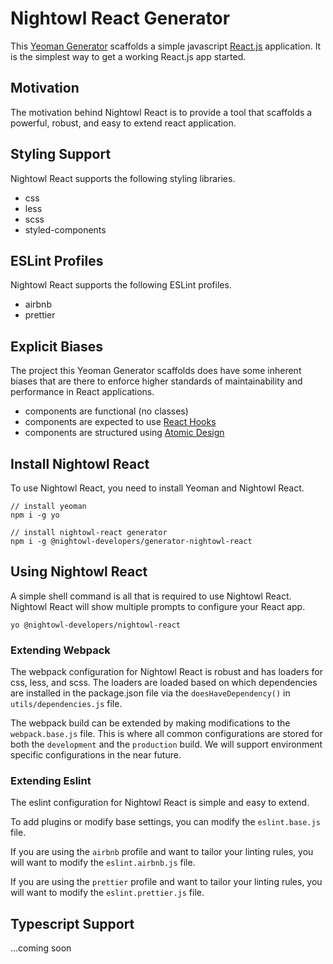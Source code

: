 # Nightowl React Generator

This [Yeoman Generator](https://yeoman.io) scaffolds a simple javascript [React.js](https://reactjs.org/)
application. It is the simplest way to get a working React.js app started.

## Motivation

The motivation behind Nightowl React is to provide a tool that scaffolds a powerful, robust, and easy to extend react application.

## Styling Support

Nightowl React supports the following styling libraries.
- css
- less
- scss
- styled-components

## ESLint Profiles

Nightowl React supports the following ESLint profiles.
- airbnb
- prettier

## Explicit Biases

The project this Yeoman Generator scaffolds does have some inherent biases that are there to enforce higher standards of maintainability and performance in React applications.

- components are functional (no classes)
- components are expected to use [React Hooks](https://reactjs.org/docs/hooks-intro.html)
- components are structured using [Atomic Design](https://atomicdesign.bradfrost.com/)

## Install Nightowl React

To use Nightowl React, you need to install Yeoman and Nightowl React.

```shell script
// install yeoman
npm i -g yo

// install nightowl-react generator
npm i -g @nightowl-developers/generator-nightowl-react
```

## Using Nightowl React

A simple shell command is all that is required to use Nightowl React. Nightowl React will
show multiple prompts to configure your React app.

```shell script
yo @nightowl-developers/nightowl-react
```

### Extending Webpack

The webpack configuration for Nightowl React is robust and has loaders for css, less, and scss. The loaders are loaded based on which dependencies are installed in the package.json file via the `doesHaveDependency()` in `utils/dependencies.js` file.

The webpack build can be extended by making modifications to the `webpack.base.js` file. This is where all common configurations are stored for both the `development` and the `production` build. We will support environment specific configurations in the near future.

### Extending Eslint

The eslint configuration for Nightowl React is simple and easy to extend.

To add plugins or modify base settings, you can modify the `eslint.base.js` file.

If you are using the `airbnb` profile and want to tailor your linting rules, you will want to modify the `eslint.airbnb.js` file.

If you are using the `prettier` profile and want to tailor your linting rules, you will want to modify the `eslint.prettier.js` file.

## Typescript Support

...coming soon
